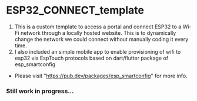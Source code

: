 # ESP32_CONNECT_template
1. This is a custom template to access a portal and connect ESP32 to a Wi-Fi network through a locally hosted website. This is to dynamically change the network we could connect without manually coding it every time.
2. I also included an simple mobile app to enable provisioning of wifi to esp32 via EspTouch protocols based on dart/flutter package of esp_smartconfig
  - Please visit "https://pub.dev/packages/esp_smartconfig" for more info.

### Still work in progress...
